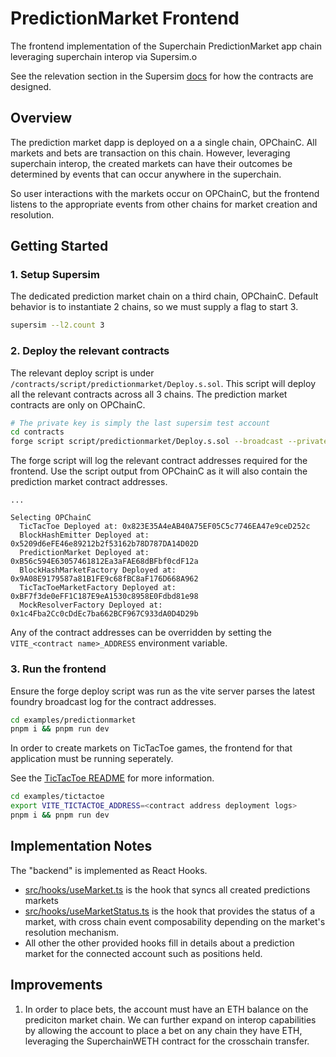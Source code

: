 # PredictionMarket Frontend

The frontend implementation of the Superchain PredictionMarket app chain leveraging superchain interop via Supersim.o

See the relevation section in the Supersim [docs](https://supersim.pages.dev/guides/interop/cross-chain-event-composability-predictionmarket.html) for how the contracts are designed.

## Overview

The prediction market dapp is deployed on a a single chain, OPChainC. All markets and bets are transaction on this chain. However, leveraging superchain interop, the created markets can have their outcomes be determined by events that can occur anywhere in the superchain.

So user interactions with the markets occur on OPChainC, but the frontend listens to the appropriate events from other chains for market creation and resolution.

## Getting Started

### 1. Setup Supersim

The dedicated prediction market chain on a third chain, OPChainC. Default behavior is to instantiate 2 chains, so we must supply a flag to start 3.

```bash
supersim --l2.count 3
```

### 2. Deploy the relevant contracts

The relevant deploy script is under `/contracts/script/predictionmarket/Deploy.s.sol`. This script will deploy all the relevant contracts across all 3 chains. The prediction market contracts are only on OPChainC.

```bash
# The private key is simply the last supersim test account
cd contracts
forge script script/predictionmarket/Deploy.s.sol --broadcast --private-key 0x2a871d0798f97d79848a013d4936a73bf4cc922c825d33c1cf7073dff6d409c6 
```

The forge script will log the relevant contract addresses required for the frontend. Use the script output from OPChainC as it will also contain the prediction market contract addresses.

```
...

Selecting OPChainC
  TicTacToe Deployed at: 0x823E35A4eAB40A75EF05C5c7746EA47e9ceD252c
  BlockHashEmitter Deployed at: 0x5209d6eFE46e89212b2f53162b78D787DA14D02D
  PredictionMarket Deployed at: 0xB56c594E63057461812Ea3aFAE68dBFbf0cdF12a
  BlockHashMarketFactory Deployed at: 0x9A08E9179587a81B1FE9c68fBC8aF176D668A962
  TicTacToeMarketFactory Deployed at: 0xBF7f3de0eFF1C187E9eA1530c8958E0Fdbd81e98
  MockResolverFactory Deployed at: 0x1c4Fba2Cc0cDdEc7ba662BCF967C933dA0D4D29b
```

Any of the contract addresses can be overridden by setting the `VITE_<contract name>_ADDRESS` environment variable.

### 3. Run the frontend

Ensure the forge deploy script was run as the vite server parses the latest foundry broadcast log for the contract addresses.

```bash
cd examples/predictionmarket
pnpm i && pnpm run dev
```

In order to create markets on TicTacToe games, the frontend for that application must be running seperately.

See the [TicTacToe README](../tictactoe/README.md) for more information.

```bash
cd examples/tictactoe
export VITE_TICTACTOE_ADDRESS=<contract address deployment logs>
pnpm i && pnpm run dev
```

## Implementation Notes

The "backend" is implemented as React Hooks.
   - [src/hooks/useMarket.ts](./src/hooks/useMarket.ts) is the hook that syncs all created predictions markets
   - [src/hooks/useMarketStatus.ts](./src/hooks/useMarketStatus.ts) is the hook that provides the status of a market, with cross chain event composability depending on the market's resolution mechanism.
   - All other the other provided hooks fill in details about a prediction market for the connected account such as positions held. 

## Improvements

1. In order to place bets, the account must have an ETH balance on the prediciton market chain. We can further expand on interop capabilities by allowing the account to place a bet on any chain they have ETH, leveraging the SuperchainWETH contract for the crosschain transfer.